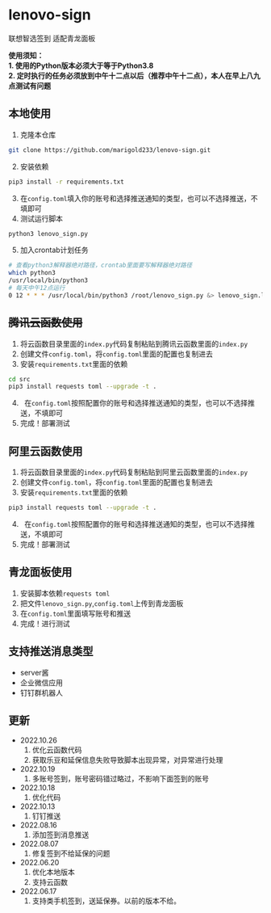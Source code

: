 # lenovo-sign
联想智选签到
适配青龙面板

**使用须知：**  
**1. 使用的Python版本必须大于等于Python3.8**  
**2. 定时执行的任务必须放到中午十二点以后（推荐中午十二点），本人在早上八九点测试有问题**

## 本地使用

1. 克隆本仓库
```bash
git clone https://github.com/marigold233/lenovo-sign.git
```
2. 安装依赖
```bash
pip3 install -r requirements.txt
```
3. 在`config.toml`填入你的账号和选择推送通知的类型，也可以不选择推送，不填即可
4. 测试运行脚本
```bash
python3 lenovo_sign.py
```
5. 加入crontab计划任务

```bash
# 查看python3解释器绝对路径，crontab里面要写解释器绝对路径
which python3
/usr/local/bin/python3
# 每天中午12点运行
0 12 * * * /usr/local/bin/python3 /root/lenovo_sign.py &> lenovo_sign.log
```
## ~~腾讯云函数使用~~

1. 将云函数目录里面的`index.py`代码复制粘贴到腾讯云函数里面的`index.py`
2. 创建文件`config.toml`，将`config.toml`里面的配置也复制进去
3. 安装`requirements.txt`里面的依赖
```bash
cd src
pip3 install requests toml --upgrade -t .
```
4.   在`config.toml`按照配置你的账号和选择推送通知的类型，也可以不选择推送，不填即可
5. 完成！部署测试

## 阿里云函数使用

1. 将云函数目录里面的`index.py`代码复制粘贴到阿里云函数里面的`index.py`
2. 创建文件`config.toml`，将`config.toml`里面的配置也复制进去
3. 安装`requirements.txt`里面的依赖
```bash
pip3 install requests toml --upgrade -t .
```
4.   在`config.toml`按照配置你的账号和选择推送通知的类型，也可以不选择推送，不填即可
5. 完成！部署测试

## 青龙面板使用

1. 安装脚本依赖`requests toml`
2. 把文件`lenovo_sign.py`,`config.toml`上传到青龙面板
3. 在`config.toml`里面填写账号和推送
4. 完成！进行测试

## 支持推送消息类型

- server酱
- 企业微信应用
- 钉钉群机器人

## 更新
- 2022.10.26
	1. 优化云函数代码
	2. 获取乐豆和延保信息失败导致脚本出现异常，对异常进行处理
- 2022.10.19
	1. 多账号签到，账号密码错过略过，不影响下面签到的账号
- 2022.10.18
	1. 优化代码
- 2022.10.13  
	1. 钉钉推送
- 2022.08.16
	1. 添加签到消息推送
- 2022.08.07
	1. 修复签到不给延保的问题  
- 2022.06.20  
	1. 优化本地版本  
	2. 支持云函数  
- 2022.06.17  
	1. 支持类手机签到，送延保券。以前的版本不给。
